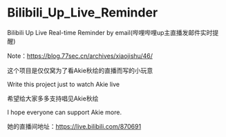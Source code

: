 # Bilibili_Up_Live_Reminder
 Bilibili Up Live Real-time Reminder by email(哔哩哔哩up主直播发邮件实时提醒)

 Note：https://blog.77sec.cn/archives/xiaojishu/46/
 
 这个项目是仅仅窝为了看Akie秋绘的直播而写的小玩意
 
 Write this project just to watch Akie live
 
 希望给大家多多支持唱见Akie秋绘
 
 I hope everyone can support Akie more.
 
 她的直播间地址：https://live.bilibili.com/870691
